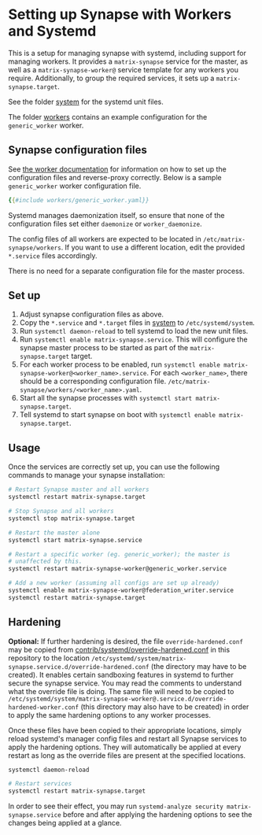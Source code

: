 # Setting up Synapse with Workers and Systemd

This is a setup for managing synapse with systemd, including support for
managing workers. It provides a `matrix-synapse` service for the master, as
well as a `matrix-synapse-worker@` service template for any workers you
require. Additionally, to group the required services, it sets up a
`matrix-synapse.target`.

See the folder [system](https://github.com/element-hq/synapse/tree/develop/docs/systemd-with-workers/system/)
for the systemd unit files.

The folder [workers](https://github.com/element-hq/synapse/tree/develop/docs/systemd-with-workers/workers/)
contains an example configuration for the `generic_worker` worker.

## Synapse configuration files

See [the worker documentation](Synapse%20Docs%20-%20EN/workers.md) for information on how to set up the
configuration files and reverse-proxy correctly.
Below is a sample `generic_worker` worker configuration file.
```yaml
{{#include workers/generic_worker.yaml}}
```

Systemd manages daemonization itself, so ensure that none of the configuration
files set either `daemonize` or `worker_daemonize`.

The config files of all workers are expected to be located in
`/etc/matrix-synapse/workers`. If you want to use a different location, edit
the provided `*.service` files accordingly.

There is no need for a separate configuration file for the master process.

## Set up

1. Adjust synapse configuration files as above.
1. Copy the `*.service` and `*.target` files in [system](https://github.com/element-hq/synapse/tree/develop/docs/systemd-with-workers/system/)
to `/etc/systemd/system`.
1. Run `systemctl daemon-reload` to tell systemd to load the new unit files.
1. Run `systemctl enable matrix-synapse.service`. This will configure the
synapse master process to be started as part of the `matrix-synapse.target`
target.
1. For each worker process to be enabled, run `systemctl enable
matrix-synapse-worker@<worker_name>.service`. For each `<worker_name>`, there
should be a corresponding configuration file.
`/etc/matrix-synapse/workers/<worker_name>.yaml`.
1. Start all the synapse processes with `systemctl start matrix-synapse.target`.
1. Tell systemd to start synapse on boot with `systemctl enable matrix-synapse.target`.

## Usage

Once the services are correctly set up, you can use the following commands
to manage your synapse installation:

```sh
# Restart Synapse master and all workers
systemctl restart matrix-synapse.target

# Stop Synapse and all workers
systemctl stop matrix-synapse.target

# Restart the master alone
systemctl start matrix-synapse.service

# Restart a specific worker (eg. generic_worker); the master is
# unaffected by this.
systemctl restart matrix-synapse-worker@generic_worker.service

# Add a new worker (assuming all configs are set up already)
systemctl enable matrix-synapse-worker@federation_writer.service
systemctl restart matrix-synapse.target
```

## Hardening

**Optional:** If further hardening is desired, the file
`override-hardened.conf` may be copied from
[contrib/systemd/override-hardened.conf](https://github.com/element-hq/synapse/tree/develop/contrib/systemd/)
in this repository to the location
`/etc/systemd/system/matrix-synapse.service.d/override-hardened.conf` (the
directory may have to be created). It enables certain sandboxing features in
systemd to further secure the synapse service. You may read the comments to
understand what the override file is doing. The same file will need to be copied to
`/etc/systemd/system/matrix-synapse-worker@.service.d/override-hardened-worker.conf`
(this directory may also have to be created) in order to apply the same
hardening options to any worker processes.

Once these files have been copied to their appropriate locations, simply reload
systemd's manager config files and restart all Synapse services to apply the hardening options. They will automatically
be applied at every restart as long as the override files are present at the
specified locations.

```sh
systemctl daemon-reload

# Restart services
systemctl restart matrix-synapse.target
```

In order to see their effect, you may run `systemd-analyze security
matrix-synapse.service` before and after applying the hardening options to see
the changes being applied at a glance.
